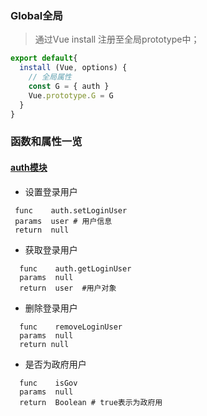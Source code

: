 ### Global全局
> 通过Vue install 注册至全局prototype中；
```javascript
export default{
  install (Vue, options) {
    // 全局属性
    const G = { auth }
    Vue.prototype.G = G
  }
}
```

### 函数和属性一览

#### [auth模块](./auth)

  * 设置登录用户
 ```shell
  func    auth.setLoginUser
  params  user # 用户信息
  return  null
  ```

  * 获取登录用户
```shell
  func    auth.getLoginUser
  params  null
  return  user  #用户对象
```

  * 删除登录用户
```shell
  func    removeLoginUser
  params  null
  return null
```

  * 是否为政府用户
```shell
  func    isGov
  params  null
  return  Boolean # true表示为政府用
```
